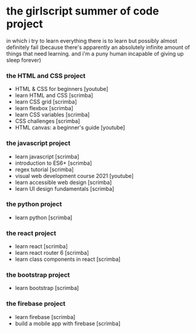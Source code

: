 # the girlscript summer of code project

in which i try to learn everything there is to learn but possibly almost definitely fail (because there's apparently an absolutely infinite amount of things that need learning. and i'm a puny human incapable of giving up sleep forever)

### the HTML and CSS project
* HTML & CSS for beginners [youtube]
* learn HTML and CSS [scrimba]
* learn CSS grid [scrimba]
* learn flexbox [scrimba]
* learn CSS variables [scrimba]
* CSS challenges [scrimba]
* HTML canvas: a beginner's guide [youtube]

### the javascript project
* learn javascript [scrimba]
* introduction to ES6+ [scrimba]
* regex tutorial [scrimba]
* visual web development course 2021 [youtube]
* learn accessible web design [scrimba]
* learn UI design fundamentals [scrimba]

### the python project
* learn python [scrimba]

### the react project
* learn react [scrimba]
* learn react router 6 [scrimba]
* learn class components in react [scrimba]

### the bootstrap project
* learn bootstrap [scrimba]

### the firebase project
* learn firebase [scrimba]
* build a mobile app with firebase [scrimba]